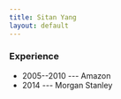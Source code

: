 ```yaml
---
title: Sitan Yang
layout: default
---
```


### Experience

- 2005--2010 --- Amazon
- 2014 --- Morgan Stanley
